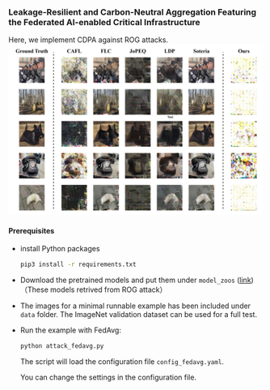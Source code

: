 ### Leakage-Resilient and Carbon-Neutral Aggregation Featuring the Federated AI-enabled Critical Infrastructure

Here, we implement CDPA against ROG attacks.
<img src="defense.jpg" width=600>
#### Prerequisites

- install Python packages
    ```bash
    pip3 install -r requirements.txt
    ```
- Download the pretrained models and put them under `model_zoos` ([link](https://huggingface.co/erickyue/rog_modelzoo/tree/main)) （These models retrived from ROG attack）

- The images for a minimal runnable example has been included under `data` folder. The ImageNet validation dataset can be used for a full test.   

- Run the example with FedAvg:
    ```bash
    python attack_fedavg.py
    ```
    The script will load the configuration file `config_fedavg.yaml`. 


    You can change the settings in the configuration file. 